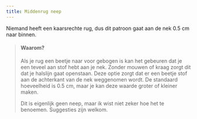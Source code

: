 ```yaml
---
title: Middenrug neep
---
```


Niemand heeft een kaarsrechte rug, dus dit patroon gaat aan de nek 0.5 cm naar binnen.

> #### Waarom?
> 
> Als je rug een beetje naar voor gebogen is kan het gebeuren dat je een teveel aan stof hebt aan je nek. Zonder mouwen of kraag zorgt dit dat je halslijn gaat openstaan. Deze optie zorgt dat er een beetje stof aan de achterkant van de nek weggenomen wordt. De standaard hoeveelheid is 0.5 cm, maar je kan deze waarde groter of kleiner maken.
> 
> Dit is eigenlijk geen neep, maar ik wist niet zeker hoe het te benoemen. Suggesties zijn welkom.
